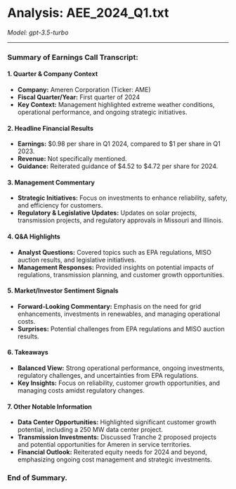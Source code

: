 # Analysis: AEE_2024_Q1.txt

*Model: gpt-3.5-turbo*

---

### Summary of Earnings Call Transcript:

#### 1. **Quarter & Company Context**
- **Company:** Ameren Corporation (Ticker: AME)
- **Fiscal Quarter/Year:** First quarter of 2024
- **Key Context:** Management highlighted extreme weather conditions, operational performance, and ongoing strategic initiatives.

#### 2. **Headline Financial Results**
- **Earnings:** $0.98 per share in Q1 2024, compared to $1 per share in Q1 2023.
- **Revenue:** Not specifically mentioned.
- **Guidance:** Reiterated guidance of $4.52 to $4.72 per share for 2024.

#### 3. **Management Commentary**
- **Strategic Initiatives:** Focus on investments to enhance reliability, safety, and efficiency for customers.
- **Regulatory & Legislative Updates:** Updates on solar projects, transmission projects, and regulatory approvals in Missouri and Illinois.

#### 4. **Q&A Highlights**
- **Analyst Questions:** Covered topics such as EPA regulations, MISO auction results, and legislative initiatives.
- **Management Responses:** Provided insights on potential impacts of regulations, transmission planning, and customer growth opportunities.

#### 5. **Market/Investor Sentiment Signals**
- **Forward-Looking Commentary:** Emphasis on the need for grid enhancements, investments in renewables, and managing operational costs.
- **Surprises:** Potential challenges from EPA regulations and MISO auction results.

#### 6. **Takeaways**
- **Balanced View:** Strong operational performance, ongoing investments, regulatory challenges, and uncertainties from EPA regulations.
- **Key Insights:** Focus on reliability, customer growth opportunities, and managing costs amidst regulatory changes.

#### 7. **Other Notable Information**
- **Data Center Opportunities:** Highlighted significant customer growth potential, including a 250 MW data center project.
- **Transmission Investments:** Discussed Tranche 2 proposed projects and potential opportunities for Ameren in service territories.
- **Financial Outlook:** Reiterated equity needs for 2024 and beyond, emphasizing ongoing cost management and strategic investments.

### End of Summary.